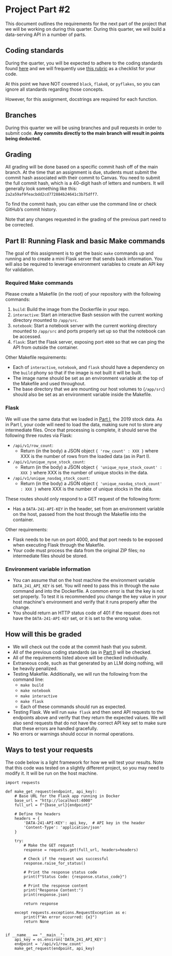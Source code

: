 # Project Part #2

This document outlines the requirements for the next part of the project that we will be working on during this quarter. During this quarter, we will build a data-serving API in a number of parts.

## Coding standards

During the quarter, you will be expected to adhere to the coding standards found [here](https://github.com/dsi-clinic/the-clinic/blob/main/coding-standards/coding-standards.md) and we will frequently use [this rubric](https://github.com/dsi-clinic/the-clinic/blob/main/rubrics/final-technical-cleanup.md) as a checklist for your code.

At this point we have NOT covered `black`, `flake8`, or `pyflakes`, so you can ignore all standards regarding those concepts.

However, for this assignment, docstrings are required for each function.

## Branches

During this quarter we will be using branches and pull requests in order to submit code. **Any commits directly to the main branch will result in points being deducted.** 

## Grading

All grading will be done based on a specific commit hash off of the main branch. At the time that an assignment is due, students must submit the commit hash associated with their commit to Canvas. You need to submit the full commit hash, which is a 40-digit hash of letters and numbers. It will generally look something like this: `2a2a59af9feacbdd2cd772884b24641c3b75dff7`.

To find the commit hash, you can either use the command line or check GitHub’s commit history.

Note that any changes requested in the grading of the previous part need to be corrected.

## Part II: Running Flask and basic Make commands

The goal of this assignment is to get the basic `make` commands up and running and to create a mini Flask server that sends back information. You will also be required to leverage environment variables to create an API key for validation.

### Required Make commands

Please create a Makefile (in the root) of your repository with the following commands:

1. `build`: Build the image from the Dockerfile in your repo.
2. `interactive`: Start an interactive Bash session with the current working directory mounted to `/app/src`.
3. `notebook`: Start a notebook server with the current working directory mounted to `/app/src` and ports properly set up so that the notebook can be accessed.
4. `flask`: Start the Flask server, exposing port `4000` so that we can ping the API from outside the container.

Other Makefile requirements:
- Each of `interactive`, `notebook`, and `flask` should have a dependency on the `build` phony so that if the image is not built it will be built.
- The image name should be set as an environment variable at the top of the Makefile and used throughout.
- The base directory that we are mounting our host volumes to (`/app/src`) should also be set as an environment variable inside the Makefile.

### Flask

We will use the same data that we loaded in [Part I](part_1.md), the 2019 stock data. As in Part I, your code will need to load the data, making sure not to store any intermediate files. Once that processing is complete, it should serve the following three routes via Flask:

- `/api/v1/row_count`:
  - Return (in the body) a JSON object `{ 'row_count' : XXX }` where XXX is the number of rows from the loaded data (as in Part I).
- `/api/v1/unique_nyse_stock_count`:
  - Return (in the body) a JSON object `{ 'unique_nyse_stock_count' : XXX }` where XXX is the number of unique stocks in the data.
- `/api/v1/unique_nasdaq_stock_count`:
  - Return (in the body) a JSON object `{ 'unique_nasdaq_stock_count' : XXX }` where XXX is the number of unique stocks in the data.

These routes should only respond to a GET request of the following form:
- Has a `DATA-241-API-KEY` in the header, set from an environment variable on the host, passed from the host through the Makefile into the container.

Other requirements:
- Flask needs to be run on port 4000, and that port needs to be exposed when executing Flask through the Makefile.
- Your code must process the data from the original ZIP files; no intermediate files should be stored.

### Environment variable information

- You can assume that on the host machine the environment variable `DATA_241_API_KEY` is set. You will need to pass this in through the `make` command and into the Dockerfile. A common error is that the key is not set properly. To test it is recommended you change the key value in your host machine's environment and verify that it runs properly after the change.
- You should return an HTTP status code of 401 if the request does not have the `DATA-241-API-KEY` set, or it is set to the wrong value.

## How will this be graded

- We will check out the code at the commit hash that you submit.
- All of the previous coding standards (as in [Part I](part_1_rubric.md)) will be checked.
- All of the requirements listed above will be checked individually.
- Extraneous code, such as that generated by an LLM doing nothing, will be heavily penalized. 
- Testing Makefile. Additionally, we will run the following from the command line:
  - `make build` 
  - `make notebook`
  - `make interactive`
  - `make flask`
  - Each of these commands should run as expected.
- Testing Flask. We will run `make flask` and then send API requests to the endpoints above and verify that they return the expected values. We will also send requests that do not have the correct API key set to make sure that these errors are handled gracefully.
- No errors or warnings should occur in normal operations.

## Ways to test your requests

The code below is a light framework for how we will test your results. Note that this code was tested on a slightly different project, so you may need to modify it. It will be run on the host machine.

```
import requests

def make_get_request(endpoint, api_key):
    # Base URL for the Flask app running in Docker
    base_url = "http://localhost:4000"  
    full_url = f"{base_url}{endpoint}"

    # Define the headers
    headers = {
        'DATA-241-API-KEY': api_key,  # API key in the header
        'Content-Type': 'application/json'
    }

    try:
        # Make the GET request
        response = requests.get(full_url, headers=headers)
        
        # Check if the request was successful
        response.raise_for_status()
        
        # Print the response status code
        print(f"Status Code: {response.status_code}")
        
        # Print the response content
        print("Response Content:")
        print(response.json)
        
        return response

    except requests.exceptions.RequestException as e:
        print(f"An error occurred: {e}")
        return None


if __name__ == "__main__":
    api_key = os.environ['DATA_241_API_KEY']
    endpoint = '/api/v1/row_count'
    make_get_request(endpoint, api_key)

```